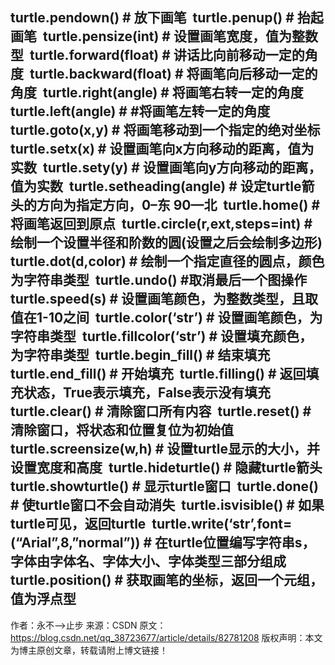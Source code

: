 turtle.pendown() # 放下画笔 
turtle.penup() # 抬起画笔 
turtle.pensize(int) # 设置画笔宽度，值为整数型 
turtle.forward(float) # 讲话比向前移动一定的角度 
turtle.backward(float) # 将画笔向后移动一定的角度 
turtle.right(angle) # 将画笔右转一定的角度 
turtle.left(angle) # #将画笔左转一定的角度 
turtle.goto(x,y) # 将画笔移动到一个指定的绝对坐标 
turtle.setx(x) # 设置画笔向x方向移动的距离，值为实数 
turtle.sety(y) # 设置画笔向y方向移动的距离，值为实数 
turtle.setheading(angle) # 设定turtle箭头的方向为指定方向，0–东 90—北 
turtle.home() # 将画笔返回到原点 
turtle.circle(r,ext,steps=int) # 绘制一个设置半径和阶数的圆(设置之后会绘制多边形) 
turtle.dot(d,color) # 绘制一个指定直径的圆点，颜色为字符串类型 
turtle.undo() #取消最后一个图操作 
turtle.speed(s) # 设置画笔颜色，为整数类型，且取值在1-10之间 
turtle.color(‘str’) # 设置画笔颜色，为字符串类型 
turtle.fillcolor(‘str’) # 设置填充颜色，为字符串类型 
turtle.begin_fill() # 结束填充 
turtle.end_fill() # 开始填充 
turtle.filling() # 返回填充状态，True表示填充，False表示没有填充 
turtle.clear() # 清除窗口所有内容 
turtle.reset() # 清除窗口，将状态和位置复位为初始值 
turtle.screensize(w,h) # 设置turtle显示的大小，并设置宽度和高度 
turtle.hideturtle() # 隐藏turtle箭头 
turtle.showturtle() # 显示turtle窗口 
turtle.done() # 使turtle窗口不会自动消失 
turtle.isvisible() # 如果turtle可见，返回turtle 
turtle.write(‘str’,font=(“Arial”,8,”normal”)) # 在turtle位置编写字符串s，字体由字体名、字体大小、字体类型三部分组成 
turtle.position() # 获取画笔的坐标，返回一个元组，值为浮点型
--------------------- 
作者：永不—>止步 
来源：CSDN 
原文：https://blog.csdn.net/qq_38723677/article/details/82781208 
版权声明：本文为博主原创文章，转载请附上博文链接！
